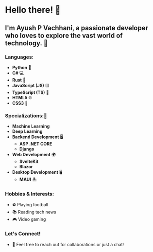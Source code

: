 # Hello there! 👋
## I'm Ayush P Vachhani, a passionate developer who loves to explore the vast world of technology. 🚀

### Languages:
- **Python** 🐍
- **C#** 💻
- **Rust** 🦀
- **JavaScript (JS)** 🟨
- **TypeScript (TS)** 🔷
- **HTML5** 🌐
- **CSS3** 🎨

### Specializations:🤖
- **Machine Learning**
- **Deep Learning** 
- **Backend Development** 🖥️
  - **ASP .NET CORE** 
  - **Django**
- **Web Development** 🌍
  - **SvelteKit** 
  - **Blazor**
- **Desktop Development** 🖥️
  - **MAUI** 🏝️

### Hobbies & Interests:
- ⚽ Playing football
- 📚 Reading tech news
- 🎮 Video gaming

### Let's Connect!
- 🤝 Feel free to reach out for collaborations or just a chat!
